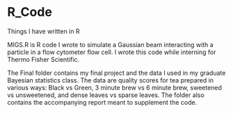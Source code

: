 # R_Code
Things I have written in R


MIGS.R is R code I wrote to simulate a Gaussian beam interacting with a particle in a flow cytometer flow cell. 
I wrote this code while interning for Thermo Fisher Scientific.

The Final folder contains my final project and the data I used in my graduate Bayesian statistics class. The data are 
quality scores for tea prepared in various ways: Black vs Green, 3 minute brew vs 6 minute brew, sweetened vs unsweetened, and dense leaves 
vs sparse leaves. The folder also contains the accompanying report meant to supplement the code.
